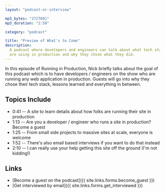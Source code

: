 ```yaml
---
layout: "podcast-or-interview"

mp3_bytes: "2727601"
mp3_duration: "2:50"

category: "podcast"

title: "Preview of What's to Come"
description:
  A podcast where developers and engineers can talk about what tech stacks they
  are using in production and why they chose what they did.
---
```


In this episode of Running in Production, Nick briefly talks about the goal of
this podcast which is to have developers / engineers on the show who are
running any web application in production. Guests will go into why they chose
their tech stack, lessons learned and everything in between.

## Topics Include

- 0:41 -- A site to learn details about how folks are running their site in production
- 1:13 -- Are you a developer / engineer who runs a site in production? Become a guest
- 1:25 -- From small side projects to massive sites at scale, everyone is welcome
- 1:52 -- There's also email based interviews if you want to do that instead
- 2:10 -- I can really use your help getting this site off the ground (I'm not kidding!)

## Links

- [Become a guest on the podcast]({{ site.links.forms.become_guest }})
- [Get interviewed by email]({{ site.links.forms.get_interviewed }})

